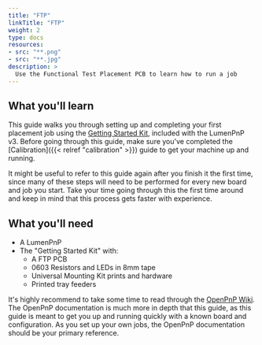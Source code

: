 ```yaml
---
title: "FTP"
linkTitle: "FTP"
weight: 2
type: docs
resources:
- src: "**.png"
- src: "**.jpg"
description: >
  Use the Functional Test Placement PCB to learn how to run a job
---
```



## What you'll learn

This guide walks you through setting up and completing your first placement job using the [Getting Started Kit](https://opulo.io/products/getting-started-kit), included with the LumenPnP v3. Before going through this guide, make sure you've completed the [Calibration]({{< relref "calibration" >}}) guide to get your machine up and running.

It might be useful to refer to this guide again after you finish it the first time, since many of these steps will need to be performed for every new board and job you start. Take your time going through this the first time around and keep in mind that this process gets faster with experience.

## What you'll need

- A LumenPnP
- The "Getting Started Kit" with:
  - A FTP PCB
  - 0603 Resistors and LEDs in 8mm tape
  - Universal Mounting Kit prints and hardware
  - Printed tray feeders

It's highly recommend to take some time to read through the [OpenPnP Wiki](https://github.com/openpnp/openpnp/wiki/User-Manual). The OpenPnP documentation is much more in depth that this guide, as this guide is meant to get you up and running quickly with a known board and configuration. As you set up your own jobs, the OpenPnP documentation should be your primary reference.
